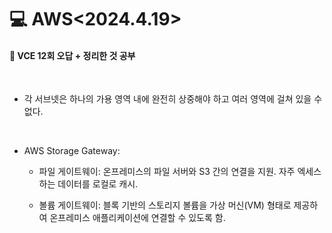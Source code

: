 <h1>💻 AWS<2024.4.19></h1>
<h4>📖 VCE 12회 오답 + 정리한 것 공부<br></h4><br>

- 각 서브넷은 하나의 가용 영역 내에 완전히 상중해야 하고 여러 영역에 걸쳐 있을 수 없다.

    <br>
- AWS Storage Gateway:
  - 파일 게이트웨이: 온프레미스의 파일 서버와 S3 간의 연결을 지원. 자주 엑세스하는 데이터를 로컬로 캐시.

  - 볼륨 게이트웨이: 블록 기반의 스토리지 볼륨을 가상 머신(VM) 형태로 제공하여 온프레미스 애플리케이션에 연결할 수 있도록 함. 
